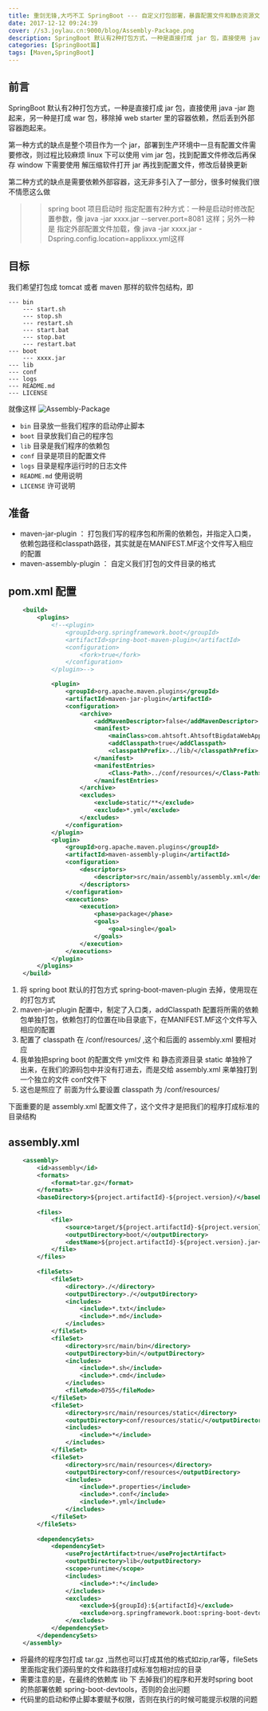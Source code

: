 ```yaml
---
title: 重剑无锋,大巧不工 SpringBoot --- 自定义打包部署，暴露配置文件和静态资源文件
date: 2017-12-12 09:24:39
cover: //s3.joylau.cn:9000/blog/Assembly-Package.png
description: SpringBoot 默认有2种打包方式，一种是直接打成 jar 包，直接使用 java -jar 跑起来，另一种是打成 war 包，移除掉 web starter 里的容器依赖，然后丢到外部容器跑起来。这篇文章说下自定义打包，暴露配置文件和静态资源文件
categories: [SpringBoot篇]
tags: [Maven,SpringBoot]
---
```


<!-- more -->
## 前言
SpringBoot 默认有2种打包方式，一种是直接打成 jar 包，直接使用 java -jar 跑起来，另一种是打成 war 包，移除掉 web starter 里的容器依赖，然后丢到外部容器跑起来。

第一种方式的缺点是整个项目作为一个 jar，部署到生产环境中一旦有配置文件需要修改，则过程比较麻烦
linux 下可以使用 vim jar 包，找到配置文件修改后再保存
window 下需要使用 解压缩软件打开 jar 再找到配置文件，修改后替换更新

第二种方式的缺点是需要依赖外部容器，这无非多引入了一部分，很多时候我们很不情愿这么做

>> spring boot 项目启动时 指定配置有2种方式：一种是启动时修改配置参数，像 java -jar xxxx.jar --server.port=8081 这样；另外一种是 指定外部配置文件加载，像 java -jar xxxx.jar -Dspring.config.location=applixxx.yml这样

## 目标
我们希望打包成 tomcat 或者 maven 那样的软件包结构，即


    --- bin
        --- start.sh
        --- stop.sh
        --- restart.sh
        --- start.bat
        --- stop.bat
        --- restart.bat
    --- boot
        --- xxxx.jar
    --- lib
    --- conf
    --- logs
    --- README.md
    --- LICENSE


就像这样
![Assembly-Package](//s3.joylau.cn:9000/blog/Assembly-Package.png)

- `bin` 目录放一些我们程序的启动停止脚本
- `boot` 目录放我们自己的程序包
- `lib` 目录是我们程序的依赖包
- `conf` 目录是项目的配置文件
- `logs` 目录是程序运行时的日志文件
- `README.md` 使用说明
- `LICENSE` 许可说明


## 准备
- maven-jar-plugin ： 打包我们写的程序包和所需的依赖包，并指定入口类，依赖包路径和classpath路径，其实就是在MANIFEST.MF这个文件写入相应的配置
- maven-assembly-plugin ： 自定义我们打包的文件目录的格式


## pom.xml 配置
``` xml
    <build>
        <plugins>
            <!--<plugin>
                <groupId>org.springframework.boot</groupId>
                <artifactId>spring-boot-maven-plugin</artifactId>
                <configuration>
                    <fork>true</fork>
                </configuration>
            </plugin>-->

            <plugin>
                <groupId>org.apache.maven.plugins</groupId>
                <artifactId>maven-jar-plugin</artifactId>
                <configuration>
                    <archive>
                        <addMavenDescriptor>false</addMavenDescriptor>
                        <manifest>
                            <mainClass>com.ahtsoft.AhtsoftBigdataWebApplication</mainClass>
                            <addClasspath>true</addClasspath>
                            <classpathPrefix>../lib/</classpathPrefix>
                        </manifest>
                        <manifestEntries>
                            <Class-Path>../conf/resources/</Class-Path>
                        </manifestEntries>
                    </archive>
                    <excludes>
                        <exclude>static/**</exclude>
                        <exclude>*.yml</exclude>
                    </excludes>
                </configuration>
            </plugin>
            <plugin>
                <groupId>org.apache.maven.plugins</groupId>
                <artifactId>maven-assembly-plugin</artifactId>
                <configuration>
                    <descriptors>
                        <descriptor>src/main/assembly/assembly.xml</descriptor>
                    </descriptors>
                </configuration>
                <executions>
                    <execution>
                        <phase>package</phase>
                        <goals>
                            <goal>single</goal>
                        </goals>
                    </execution>
                </executions>
            </plugin>
        </plugins>
    </build>
```

1. 将 spring boot 默认的打包方式 spring-boot-maven-plugin 去掉，使用现在的打包方式
2. maven-jar-plugin 配置中，制定了入口类，addClasspath 配置将所需的依赖包单独打包，依赖包打的位置在lib目录底下，在MANIFEST.MF这个文件写入相应的配置
3. 配置了 classpath 在 /conf/resources/ ,这个和后面的 assembly.xml 要相对应
4. 我单独把spring boot 的配置文件 yml文件 和 静态资源目录 static 单独拎了出来，在我们的源码包中并没有打进去，而是交给 assembly.xml 来单独打到一个独立的文件 conf文件下
5. 这也是照应了 前面为什么要设置 classpath 为 /conf/resources/

下面重要的是 assembly.xml 配置文件了，这个文件才是把我们的程序打成标准的目录结构

## assembly.xml
``` xml
    <assembly>
        <id>assembly</id>
        <formats>
            <format>tar.gz</format>
        </formats>
        <baseDirectory>${project.artifactId}-${project.version}/</baseDirectory>
    
        <files>
            <file>
                <source>target/${project.artifactId}-${project.version}.jar</source>
                <outputDirectory>boot/</outputDirectory>
                <destName>${project.artifactId}-${project.version}.jar</destName>
            </file>
        </files>
    
        <fileSets>
            <fileSet>
                <directory>./</directory>
                <outputDirectory>./</outputDirectory>
                <includes>
                    <include>*.txt</include>
                    <include>*.md</include>
                </includes>
            </fileSet>
            <fileSet>
                <directory>src/main/bin</directory>
                <outputDirectory>bin/</outputDirectory>
                <includes>
                    <include>*.sh</include>
                    <include>*.cmd</include>
                </includes>
                <fileMode>0755</fileMode>
            </fileSet>
            <fileSet>
                <directory>src/main/resources/static</directory>
                <outputDirectory>conf/resources/static/</outputDirectory>
                <includes>
                    <include>*</include>
                </includes>
            </fileSet>
            <fileSet>
                <directory>src/main/resources</directory>
                <outputDirectory>conf/resources</outputDirectory>
                <includes>
                    <include>*.properties</include>
                    <include>*.conf</include>
                    <include>*.yml</include>
                </includes>
            </fileSet>
        </fileSets>
    
        <dependencySets>
            <dependencySet>
                <useProjectArtifact>true</useProjectArtifact>
                <outputDirectory>lib</outputDirectory>
                <scope>runtime</scope>
                <includes>
                    <include>*:*</include>
                </includes>
                <excludes>
                    <exclude>${groupId}:${artifactId}</exclude>
                    <exclude>org.springframework.boot:spring-boot-devtools</exclude>
                </excludes>
            </dependencySet>
        </dependencySets>
    </assembly>
```

- 将最终的程序包打成 tar.gz ,当然也可以打成其他的格式如zip,rar等，fileSets 里面指定我们源码里的文件和路径打成标准包相对应的目录
- 需要注意的是，在最终的依赖库 lib 下 去掉我们的程序和开发时spring boot的热部署依赖 spring-boot-devtools，否则的会出问题
- 代码里的启动和停止脚本要赋予权限，否则在执行的时候可能提示权限的问题